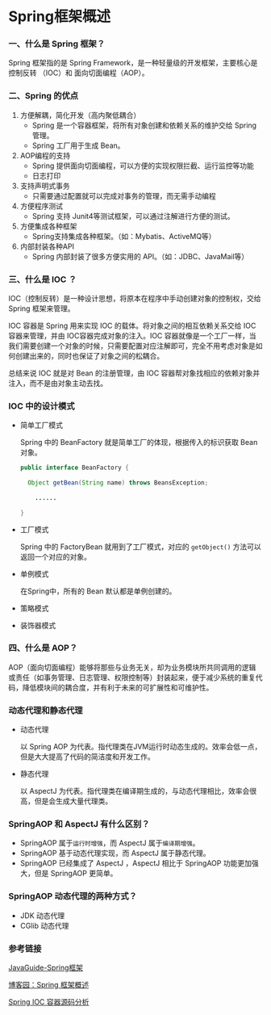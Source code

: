# Spring框架概述

### 一、什么是 Spring 框架？

Spring 框架指的是 Spring Framework，是一种轻量级的开发框架，主要核心是控制反转 （IOC）和 面向切面编程（AOP）。

### 二、Spring 的优点

1. 方便解耦，简化开发（高内聚低耦合）
    - Spring 是一个容器框架，将所有对象创建和依赖关系的维护交给 Spring 管理。
    - Spring 工厂用于生成 Bean。
2. AOP编程的支持
    - Spring 提供面向切面编程，可以方便的实现权限拦截、运行监控等功能
    - 日志打印
3. 支持声明式事务
    - 只需要通过配置就可以完成对事务的管理，而无需手动编程
4. 方便程序测试
    - Spring 支持 Junit4等测试框架，可以通过注解进行方便的测试。
5. 方便集成各种框架
    - Spring支持集成各种框架。（如：Mybatis、ActiveMQ等）
6. 内部封装各种API
    - Spring 内部封装了很多方便实用的 API。（如：JDBC、JavaMail等）

### 三、什么是 IOC ？

IOC（控制反转）是一种设计思想，将原本在程序中手动创建对象的控制权，交给 Spring 框架来管理。

IOC 容器是 Spring 用来实现 IOC 的载体。将对象之间的相互依赖关系交给 IOC 容器来管理，并由 IOC容器完成对象的注入。IOC 容器就像是一个工厂一样，当我们需要创建一个对象的时候，只需要配置对应注解即可，完全不用考虑对象是如何创建出来的，同时也保证了对象之间的松耦合。

总结来说 IOC 就是对 Bean 的注册管理，由 IOC 容器帮对象找相应的依赖对象并注入，而不是由对象主动去找。

### IOC 中的设计模式

- 简单工厂模式
    
    Spring 中的 BeanFactory 就是简单工厂的体现，根据传入的标识获取 Bean 对象。
    
    ```java
    public interface BeanFactory {
      
      Object getBean(String name) throws BeansException;
      
    	......
      
    }
    ```
    
- 工厂模式
    
    Spring 中的 FactoryBean 就用到了工厂模式，对应的 `getObject()` 方法可以返回一个对应的对象。
    
- 单例模式
    
    在Spring中，所有的 Bean 默认都是单例创建的。
    
- 策略模式
- 装饰器模式

### 四、什么是 AOP？

AOP（面向切面编程）能够将那些与业务无关，却为业务模块所共同调用的逻辑或责任（如事务管理、日志管理、权限控制等）封装起来，便于减少系统的重复代码，降低模块间的耦合度，并有利于未来的可扩展性和可维护性。

### 动态代理和静态代理

- 动态代理
    
    以 Spring AOP 为代表。指代理类在JVM运行时动态生成的。效率会低一点，但是大大提高了代码的简洁度和开发工作。
    
- 静态代理
    
    以 AspectJ 为代表。指代理类在编译期生成的，与动态代理相比，效率会很高，但是会生成大量代理类。
    

### SpringAOP 和 AspectJ 有什么区别？

- SpringAOP 属于`运行时增强`，而 AspectJ 属于`编译期增强`。
- SpringAOP 基于动态代理实现，而 AspectJ 属于静态代理。
- SpringAOP 已经集成了 AspectJ ，AspectJ 相比于 SpringAOP 功能更加强大，但是 SpringAOP 更简单。

### SpringAOP 动态代理的两种方式？

- JDK 动态代理
- CGlib 动态代理

### 参考链接

[JavaGuide-Spring框架](https://snailclimb.gitee.io/javaguide/#/docs/system-design/framework/spring/Spring%E5%B8%B8%E8%A7%81%E9%97%AE%E9%A2%98%E6%80%BB%E7%BB%93?id=_1-%e4%bb%80%e4%b9%88%e6%98%af-spring-%e6%a1%86%e6%9e%b6)

[博客园：Spring 框架概述](https://www.cnblogs.com/wanghuaying/p/9678349.html)

[Spring IOC 容器源码分析](https://javadoop.com/post/spring-ioc)